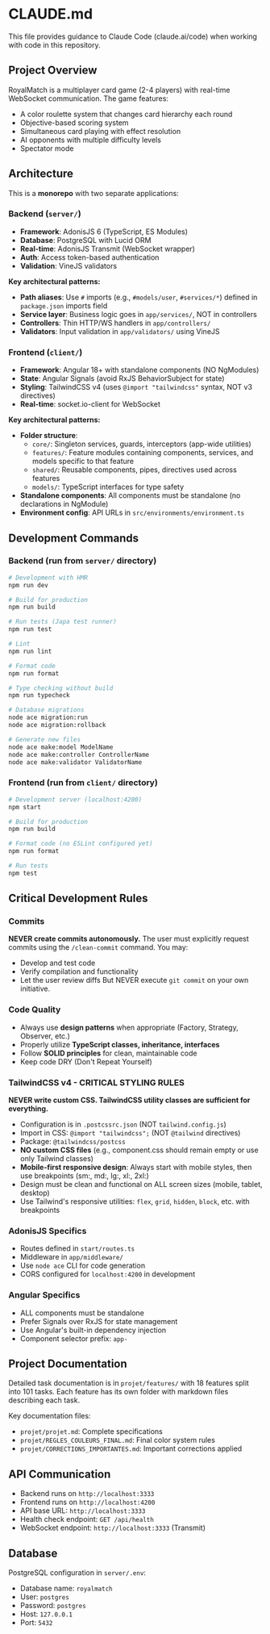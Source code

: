 # CLAUDE.md

This file provides guidance to Claude Code (claude.ai/code) when working with code in this repository.

## Project Overview

RoyalMatch is a multiplayer card game (2-4 players) with real-time WebSocket communication. The game features:
- A color roulette system that changes card hierarchy each round
- Objective-based scoring system
- Simultaneous card playing with effect resolution
- AI opponents with multiple difficulty levels
- Spectator mode

## Architecture

This is a **monorepo** with two separate applications:

### Backend (`server/`)
- **Framework**: AdonisJS 6 (TypeScript, ES Modules)
- **Database**: PostgreSQL with Lucid ORM
- **Real-time**: AdonisJS Transmit (WebSocket wrapper)
- **Auth**: Access token-based authentication
- **Validation**: VineJS validators

**Key architectural patterns:**
- **Path aliases**: Use `#` imports (e.g., `#models/user`, `#services/*`) defined in `package.json` imports field
- **Service layer**: Business logic goes in `app/services/`, NOT in controllers
- **Controllers**: Thin HTTP/WS handlers in `app/controllers/`
- **Validators**: Input validation in `app/validators/` using VineJS

### Frontend (`client/`)
- **Framework**: Angular 18+ with standalone components (NO NgModules)
- **State**: Angular Signals (avoid RxJS BehaviorSubject for state)
- **Styling**: TailwindCSS v4 (uses `@import "tailwindcss"` syntax, NOT v3 directives)
- **Real-time**: socket.io-client for WebSocket

**Key architectural patterns:**
- **Folder structure**:
  - `core/`: Singleton services, guards, interceptors (app-wide utilities)
  - `features/`: Feature modules containing components, services, and models specific to that feature
  - `shared/`: Reusable components, pipes, directives used across features
  - `models/`: TypeScript interfaces for type safety
- **Standalone components**: All components must be standalone (no declarations in NgModule)
- **Environment config**: API URLs in `src/environments/environment.ts`

## Development Commands

### Backend (run from `server/` directory)

```bash
# Development with HMR
npm run dev

# Build for production
npm run build

# Run tests (Japa test runner)
npm run test

# Lint
npm run lint

# Format code
npm run format

# Type checking without build
npm run typecheck

# Database migrations
node ace migration:run
node ace migration:rollback

# Generate new files
node ace make:model ModelName
node ace make:controller ControllerName
node ace make:validator ValidatorName
```

### Frontend (run from `client/` directory)

```bash
# Development server (localhost:4200)
npm start

# Build for production
npm run build

# Format code (no ESLint configured yet)
npm run format

# Run tests
npm test
```

## Critical Development Rules

### Commits
**NEVER create commits autonomously.** The user must explicitly request commits using the `/clean-commit` command. You may:
- Develop and test code
- Verify compilation and functionality
- Let the user review diffs
But NEVER execute `git commit` on your own initiative.

### Code Quality
- Always use **design patterns** when appropriate (Factory, Strategy, Observer, etc.)
- Properly utilize **TypeScript classes, inheritance, interfaces**
- Follow **SOLID principles** for clean, maintainable code
- Keep code DRY (Don't Repeat Yourself)

### TailwindCSS v4 - CRITICAL STYLING RULES
**NEVER write custom CSS. TailwindCSS utility classes are sufficient for everything.**

- Configuration is in `.postcssrc.json` (NOT `tailwind.config.js`)
- Import in CSS: `@import "tailwindcss";` (NOT `@tailwind` directives)
- Package: `@tailwindcss/postcss`
- **NO custom CSS files** (e.g., component.css should remain empty or use only Tailwind classes)
- **Mobile-first responsive design**: Always start with mobile styles, then use breakpoints (sm:, md:, lg:, xl:, 2xl:)
- Design must be clean and functional on ALL screen sizes (mobile, tablet, desktop)
- Use Tailwind's responsive utilities: `flex`, `grid`, `hidden`, `block`, etc. with breakpoints

### AdonisJS Specifics
- Routes defined in `start/routes.ts`
- Middleware in `app/middleware/`
- Use `node ace` CLI for code generation
- CORS configured for `localhost:4200` in development

### Angular Specifics
- ALL components must be standalone
- Prefer Signals over RxJS for state management
- Use Angular's built-in dependency injection
- Component selector prefix: `app-`

## Project Documentation

Detailed task documentation is in `projet/features/` with 18 features split into 101 tasks. Each feature has its own folder with markdown files describing each task.

Key documentation files:
- `projet/projet.md`: Complete specifications
- `projet/REGLES_COULEURS_FINAL.md`: Final color system rules
- `projet/CORRECTIONS_IMPORTANTES.md`: Important corrections applied

## API Communication

- Backend runs on `http://localhost:3333`
- Frontend runs on `http://localhost:4200`
- API base URL: `http://localhost:3333`
- Health check endpoint: `GET /api/health`
- WebSocket endpoint: `http://localhost:3333` (Transmit)

## Database

PostgreSQL configuration in `server/.env`:
- Database name: `royalmatch`
- User: `postgres`
- Password: `postgres`
- Host: `127.0.0.1`
- Port: `5432`
